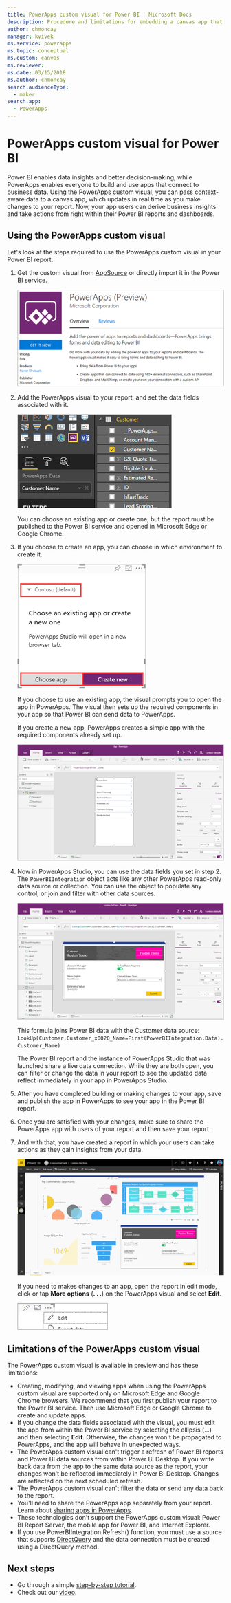 ```yaml
---
title: PowerApps custom visual for Power BI | Microsoft Docs
description: Procedure and limitations for embedding a canvas app that uses the same data source and can be filtered like other report items in Power BI 
author: chmoncay
manager: kvivek
ms.service: powerapps
ms.topic: conceptual
ms.custom: canvas
ms.reviewer: 
ms.date: 03/15/2018
ms.author: chmoncay
search.audienceType: 
  - maker
search.app: 
  - PowerApps
---
```


# PowerApps custom visual for Power BI

Power BI enables data insights and better decision-making, while PowerApps enables everyone to build and use apps that connect to business data. Using the PowerApps custom visual, you can pass context-aware data to a canvas app, which updates in real time as you make changes to your report. Now, your app users can derive business insights and take actions from right within their Power BI reports and dashboards.

## Using the PowerApps custom visual

Let's look at the steps required to use the PowerApps custom visual in your Power BI report.

1. Get the custom visual from [AppSource](https://appsource.microsoft.com/product/power-bi-visuals/WA104381378?tab=Overview) or directly import it in the Power BI service.

    ![Custom visual in marketplace](./media/powerapps-custom-visual/powerapps-store.png) 

2. Add the PowerApps visual to your report, and set the data fields associated with it.

    ![Select report data](./media/powerapps-custom-visual/add-visual-set-data.png)

    You can choose an existing app or create one, but the report must be published to the Power BI service and opened in Microsoft Edge or Google Chrome.

3.  If you choose to create an app, you can choose in which environment to create it.

    ![New or existing app](./media/powerapps-custom-visual/create-new-or-choose-app.png)

    If you choose to use an existing app, the visual prompts you to open the app in PowerApps. The visual then sets up the required components in your app so that Power BI can send data to PowerApps.

    If you create a new app, PowerApps creates a simple app with the required components already set up.

    ![New app](./media/powerapps-custom-visual/new-app.png)

4. Now in PowerApps Studio, you can use the data fields you set in step 2. The `PowerBIIntegration` object acts like any other PowerApps read-only data source or collection. You can use the object to populate any control, or join and filter with other data sources.

    ![Custom formula](./media/powerapps-custom-visual/custom-formula.png)

    This formula joins Power BI data with the Customer data source: `LookUp(Customer,Customer_x0020_Name=First(PowerBIIntegration.Data).Customer_Name)`

   The Power BI report and the instance of PowerApps Studio that was launched share a live data connection. While they are both open, you can filter or change the data in your report to see the updated data reflect immediately in your app in PowerApps Studio.

5. After you have completed building or making changes to your app, save and publish the app in PowerApps to see your app in the Power BI report.

6. Once you are satisfied with your changes, make sure to share the PowerApps app with users of your report and then save your report.

7. And with that, you have created a report in which your users can take actions as they gain insights from your data.

    ![Working report](./media/powerapps-custom-visual/working-report.gif)

    If you need to makes changes to an app, open the report in edit mode, click or tap **More options** (**. . .**) on the PowerApps visual and select **Edit**.

    ![Edit app](./media/powerapps-custom-visual/edit-app.png)

## Limitations of the PowerApps custom visual

The PowerApps custom visual is available in preview and has these limitations:

- Creating, modifying, and viewing apps when using the PowerApps custom visual are supported only on Microsoft Edge and Google Chrome browsers. We recommend that you first publish your report to the Power BI service. Then use Microsoft Edge or Google Chrome to create and update apps.
- If you change the data fields associated with the visual, you must edit the app from within the Power BI service by selecting the ellipsis (...) and then selecting **Edit**. Otherwise, the changes won't be propagated to PowerApps, and the app will behave in unexpected ways.
- The PowerApps custom visual can't trigger a refresh of Power BI reports and Power BI data sources from within Power BI Desktop. If you write back data from the app to the same data source as the report, your changes won't be reflected immediately in Power BI Desktop. Changes are reflected on the next scheduled refresh.
- The PowerApps custom visual can't filter the data or send any data back to the report.
- You'll need to share the PowerApps app separately from your report. Learn about [sharing apps in PowerApps](share-app.md).
- These technologies don't support the PowerApps custom visual: Power BI Report Server, the mobile app for Power BI, and Internet Explorer.
- If you use PowerBIIntegration.Refresh() function, you must use a source that supports [DirectQuery](https://docs.microsoft.com/en-us/power-bi/desktop-directquery-data-sources) and the data connection must be created using a DirectQuery method. 

## Next steps

* Go through a simple [step-by-step tutorial](embed-powerapps-powerbi.md).
* Check out our [video](https://aka.ms/powerappscustomvisualvideo).

